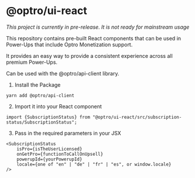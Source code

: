 # @optro/ui-react

*This project is currently in pre-release. It is not ready for mainstream usage*

This repository contains pre-built React components that can be used in Power-Ups that include Optro Monetization support.

It provides an easy way to provide a consistent experience across all premium Power-Ups.

Can be used with the @optro/api-client library.

1. Install the Package

```
yarn add @optro/api-client
```

2. Import it into your React component

```
import {SubscriptionStatus} from "@optro/ui-react/src/subscription-status/SubscriptionStatus";
```

3. Pass in the required parameters in your JSX

```
<SubscriptionStatus
    isPro={isTheUserLicensed}
    onGetPro={functionToCallOnUpsell}
    powerupId={yourPowerupId}
    locale={one of "en" | "de" | "fr" | "es", or window.locale}
/>
```
